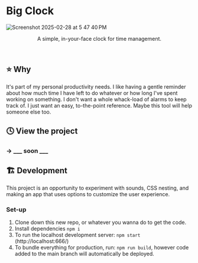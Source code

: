 # Big Clock
![Screenshot 2025-02-28 at 5 47 40 PM](https://github.com/user-attachments/assets/8ced1e7e-a781-41ea-a0d2-b88d66e90159)

<p align="center">A simple, in-your-face clock for time management.</p><br>

## ⭐️ Why
It's part of my personal productivity needs. I like having a gentle reminder about how much time I have left to do whatever or how long I've spent working on something. I don't want a whole whack-load of alarms to keep track of. I just want an easy, to-the-point reference. Maybe this tool will help someone else too.

## 🕓 View the project
### → ___ soon ___

## 🏗 Development
This project is an opportunity to experiment with sounds, CSS nesting, and making an app that uses options to customize the user experience.

### Set-up
1. Clone down this new repo, or whatever you wanna do to get the code.
2. Install dependencies `npm i`
3. To run the localhost development server: `npm start` (http://localhost:666/)
4. To bundle everything for production, run: `npm run build`, however code added to the main branch will automatically be deployed.
